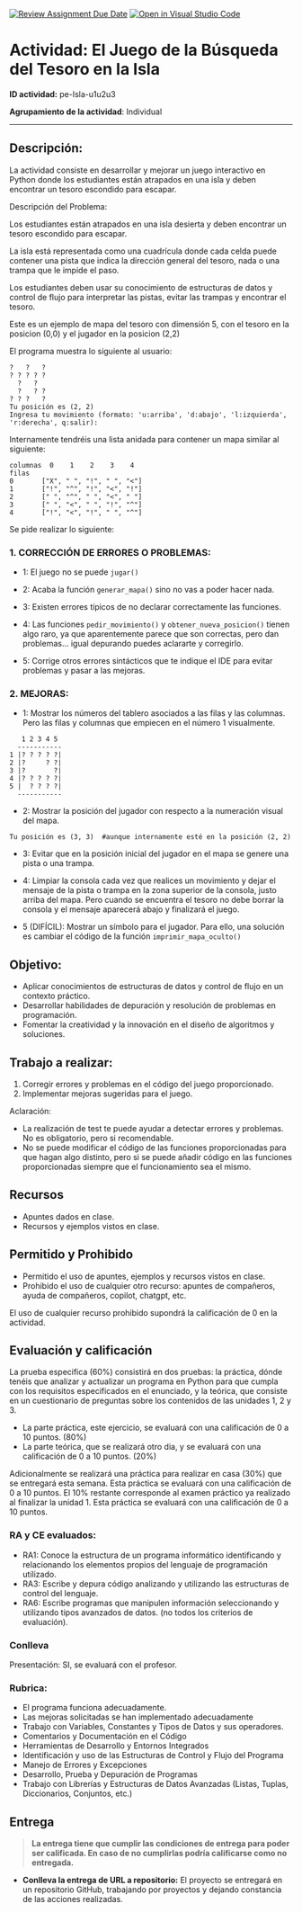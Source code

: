 [![Review Assignment Due Date](https://classroom.github.com/assets/deadline-readme-button-24ddc0f5d75046c5622901739e7c5dd533143b0c8e959d652212380cedb1ea36.svg)](https://classroom.github.com/a/OJMNgvtg)
[![Open in Visual Studio Code](https://classroom.github.com/assets/open-in-vscode-718a45dd9cf7e7f842a935f5ebbe5719a5e09af4491e668f4dbf3b35d5cca122.svg)](https://classroom.github.com/online_ide?assignment_repo_id=13051084&assignment_repo_type=AssignmentRepo)
# Actividad: El Juego de la Búsqueda del Tesoro en la Isla

**ID actividad:** pe-Isla-u1u2u3

**Agrupamiento de la actividad**: Individual

---

## Descripción:

La actividad consiste en desarrollar y mejorar un juego interactivo en Python donde los estudiantes están atrapados en una isla y deben encontrar un tesoro escondido para escapar.

Descripción del Problema:

Los estudiantes están atrapados en una isla desierta y deben encontrar un tesoro escondido para escapar.

La isla está representada como una cuadrícula donde cada celda puede contener una pista que indica
la dirección general del tesoro, nada o una trampa que le impide el paso.

Los estudiantes deben usar su conocimiento de estructuras de datos y control de flujo para interpretar
las pistas, evitar las trampas y encontrar el tesoro.

Este es un ejemplo de mapa del tesoro con dimensión 5, con el tesoro en la posicion (0,0) y el jugador en la posicion (2,2)

El programa muestra lo siguiente al  usuario:
```
?   ?   ?
? ? ? ? ?
  ?   ?      
  ?   ? ?
? ? ?   ?
Tu posición es (2, 2)
Ingresa tu movimiento (formato: 'u:arriba', 'd:abajo', 'l:izquierda', 'r:derecha', q:salir):
```

Internamente tendréis una lista anidada para contener un mapa similar al siguiente:
```
columnas  0    1    2    3    4
filas
0       ["X", " ", "!", " ", "<"]
1       ["!", "^", "!", "<", "!"]
2       [" ", "^", " ", "<", " "]
3       [" ", "<", " ", "!", "^"]
4       ["!", "<", "!", " ", "^"]
```

Se pide realizar lo siguiente:

### 1. CORRECCIÓN DE ERRORES O PROBLEMAS:

* 1: El juego no se puede `jugar()`

* 2: Acaba la función `generar_mapa()` sino no vas a poder hacer nada.

* 3: Existen errores típicos de no declarar correctamente las funciones.

* 4: Las funciones `pedir_movimiento()` y `obtener_nueva_posicion()` tienen algo raro, ya que aparentemente parece que son correctas, pero dan problemas... igual depurando puedes aclararte y corregirlo.

* 5: Corrige otros errores sintácticos que te indique el IDE para evitar problemas y pasar a las mejoras.

### 2. MEJORAS:

* 1: Mostrar los números del tablero asociados a las filas y las columnas.
     Pero las filas y columnas que empiecen en el número 1 visualmente.
```
   1 2 3 4 5
  -----------
1 |? ? ? ? ?|
2 |?     ? ?|
3 |?       ?|
4 |? ? ? ? ?|
5 |  ? ? ? ?|
  -----------
```

* 2: Mostrar la posición del jugador con respecto a la numeración visual del mapa.

`Tu posición es (3, 3)  #aunque internamente esté en la posición (2, 2)`

* 3: Evitar que en la posición inicial del jugador en el mapa se genere una pista o una trampa.

* 4: Limpiar la consola cada vez que realices un movimiento y dejar el mensaje de la pista o trampa en la zona superior de la consola, justo arriba del mapa. Pero cuando se encuentra el tesoro no debe borrar la consola y el mensaje aparecerá abajo y finalizará el juego.

* 5 (DIFÍCIL): Mostrar un símbolo para el jugador. Para ello, una solución es cambiar el código de la función `imprimir_mapa_oculto()`


## Objetivo:

* Aplicar conocimientos de estructuras de datos y control de flujo en un contexto práctico.
* Desarrollar habilidades de depuración y resolución de problemas en programación.
* Fomentar la creatividad y la innovación en el diseño de algoritmos y soluciones.

## Trabajo a realizar:

1. Corregir errores y problemas en el código del juego proporcionado.
2. Implementar mejoras sugeridas para el juego.

Aclaración: 
- La realización de test te puede ayudar a detectar errores y problemas. No es obligatorio, pero si recomendable.
- No se puede modificar el código de las funciones proporcionadas para que hagan algo distinto, pero si se puede añadir código en las funciones proporcionadas siempre que el funcionamiento sea el mismo.

## Recursos

* Apuntes dados en clase.
* Recursos y ejemplos vistos en clase.

## Permitido y Prohibido

* Permitido el uso de apuntes, ejemplos y recursos vistos en clase.
* Prohibido el uso de cualquier otro recurso: apuntes de compañeros, ayuda de compañeros, copilot, chatgpt, etc.

El uso de cualquier recurso prohibido supondrá la calificación de 0 en la actividad.

## Evaluación y calificación

La prueba especifica (60%) consistirá en dos pruebas: la práctica, dónde tenéis que analizar y actualizar un programa en Python para que cumpla con los requisitos especificados en el enunciado, y la teórica, que consiste en un cuestionario de preguntas sobre los contenidos de las unidades 1, 2 y 3.
- La parte práctica, este ejercicio, se evaluará con una calificación de 0 a 10 puntos. (80%)
- La parte teórica, que se realizará otro dia, y se evaluará con una calificación de 0 a 10 puntos. (20%)

Adicionalmente se realizará una práctica para realizar en casa (30%) que se entregará esta semana. Esta práctica se evaluará con una calificación de 0 a 10 puntos.
El 10% restante corresponde al examen práctico ya realizado al finalizar la unidad 1. Esta práctica se evaluará con una calificación de 0 a 10 puntos.

### RA y CE evaluados:

* RA1: Conoce la estructura de un programa informático identificando y relacionando los elementos propios del lenguaje de programación utilizado.
* RA3: Escribe y depura código analizando y utilizando las estructuras de control del lenguaje.
* RA6: Escribe programas que manipulen información seleccionando y utilizando tipos avanzados de datos. (no todos los criterios de evaluación).

### Conlleva 
Presentación: SI, se evaluará con el profesor.

### Rubrica:

* El programa funciona adecuadamente.
* Las mejoras solicitadas se han implementado adecuadamente
* Trabajo con Variables, Constantes y Tipos de Datos y sus operadores. 
* Comentarios y Documentación en el Código 
* Herramientas de Desarrollo y Entornos Integrados
* Identificación y uso de las Estructuras de Control y Flujo del Programa
* Manejo de Errores y Excepciones
* Desarrollo, Prueba y Depuración de Programas
* Trabajo con Librerías y Estructuras de Datos Avanzadas (Listas, Tuplas, Diccionarios, Conjuntos, etc.)


## Entrega

> **La entrega tiene que cumplir las condiciones de entrega para poder ser calificada. En caso de no cumplirlas podría calificarse como no entregada.**

* **Conlleva la entrega de URL a repositorio:** El proyecto se entregará en un repositorio GitHub, trabajando por proyectos y dejando constancia de las acciones realizadas.
